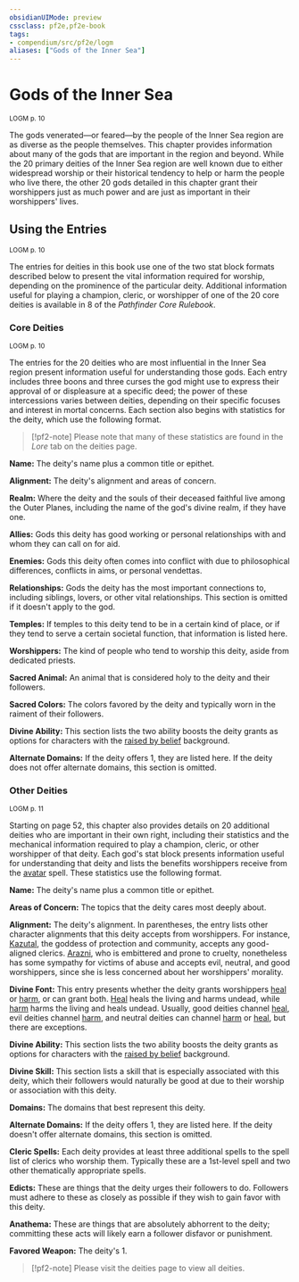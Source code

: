 ```yaml
---
obsidianUIMode: preview
cssclass: pf2e,pf2e-book
tags:
- compendium/src/pf2e/logm
aliases: ["Gods of the Inner Sea"]
---
```

# Gods of the Inner Sea
<sup>LOGM p. 10</sup>

The gods venerated—or feared—by the people of the Inner Sea region are as diverse as the people themselves. This chapter provides information about many of the gods that are important in the region and beyond. While the 20 primary deities of the Inner Sea region are well known due to either widespread worship or their historical tendency to help or harm the people who live there, the other 20 gods detailed in this chapter grant their worshippers just as much power and are just as important in their worshippers' lives.

## Using the Entries
<sup>LOGM p. 10</sup>

The entries for deities in this book use one of the two stat block formats described below to present the vital information required for worship, depending on the prominence of the particular deity. Additional information useful for playing a champion, cleric, or worshipper of one of the 20 core deities is available in 8 of the _Pathfinder Core Rulebook_.

### Core Deities
<sup>LOGM p. 10</sup>

The entries for the 20 deities who are most influential in the Inner Sea region present information useful for understanding those gods. Each entry includes three boons and three curses the god might use to express their approval of or displeasure at a specific deed; the power of these intercessions varies between deities, depending on their specific focuses and interest in mortal concerns. Each section also begins with statistics for the deity, which use the following format.

> [!pf2-note]
> Please note that many of these statistics are found in the _Lore_ tab on the deities page.

**Name:** The deity's name plus a common title or epithet.

**Alignment:** The deity's alignment and areas of concern.

**Realm:** Where the deity and the souls of their deceased faithful live among the Outer Planes, including the name of the god's divine realm, if they have one.

**Allies:** Gods this deity has good working or personal relationships with and whom they can call on for aid.

**Enemies:** Gods this deity often comes into conflict with due to philosophical differences, conflicts in aims, or personal vendettas.

**Relationships:** Gods the deity has the most important connections to, including siblings, lovers, or other vital relationships. This section is omitted if it doesn't apply to the god.

**Temples:** If temples to this deity tend to be in a certain kind of place, or if they tend to serve a certain societal function, that information is listed here.

**Worshippers:** The kind of people who tend to worship this deity, aside from dedicated priests.

**Sacred Animal:** An animal that is considered holy to the deity and their followers.

**Sacred Colors:** The colors favored by the deity and typically worn in the raiment of their followers.

**Divine Ability:** This section lists the two ability boosts the deity grants as options for characters with the [raised by belief](../../Compendium/character/backgrounds/raised-by-belief-logm.md) background.

**Alternate Domains:** If the deity offers 1, they are listed here. If the deity does not offer alternate domains, this section is omitted.

### Other Deities
<sup>LOGM p. 11</sup>

Starting on page 52, this chapter also provides details on 20 additional deities who are important in their own right, including their statistics and the mechanical information required to play a champion, cleric, or other worshipper of that deity. Each god's stat block presents information useful for understanding that deity and lists the benefits worshippers receive from the [avatar](../../Compendium/spells/avatar.md) spell. These statistics use the following format.

**Name:** The deity's name plus a common title or epithet.

**Areas of Concern:** The topics that the deity cares most deeply about.

**Alignment:** The deity's alignment. In parentheses, the entry lists other character alignments that this deity accepts from worshippers. For instance, [Kazutal](../../Compendium/setting/deities/kazutal-logm.md), the goddess of protection and community, accepts any good-aligned clerics. [Arazni](../../Compendium/setting/deities/arazni-logm.md), who is embittered and prone to cruelty, nonetheless has some sympathy for victims of abuse and accepts evil, neutral, and good worshippers, since she is less concerned about her worshippers' morality.

**Divine Font:** This entry presents whether the deity grants worshippers [heal](../../Compendium/spells/heal.md) or [harm](../../Compendium/spells/harm.md), or can grant both. [Heal](../../Compendium/spells/heal.md) heals the living and harms undead, while [harm](../../Compendium/spells/harm.md) harms the living and heals undead. Usually, good deities channel [heal](../../Compendium/spells/heal.md), evil deities channel [harm](../../Compendium/spells/harm.md), and neutral deities can channel [harm](../../Compendium/spells/harm.md) or [heal](../../Compendium/spells/heal.md), but there are exceptions.

**Divine Ability:** This section lists the two ability boosts the deity grants as options for characters with the [raised by belief](../../Compendium/character/backgrounds/raised-by-belief-logm.md) background.

**Divine Skill:** This section lists a skill that is especially associated with this deity, which their followers would naturally be good at due to their worship or association with this deity.

**Domains:** The domains that best represent this deity.

**Alternate Domains:** If the deity offers 1, they are listed here. If the deity doesn't offer alternate domains, this section is omitted.

**Cleric Spells:** Each deity provides at least three additional spells to the spell list of clerics who worship them. Typically these are a 1st-level spell and two other thematically appropriate spells.

**Edicts:** These are things that the deity urges their followers to do. Followers must adhere to these as closely as possible if they wish to gain favor with this deity.

**Anathema:** These are things that are absolutely abhorrent to the deity; committing these acts will likely earn a follower disfavor or punishment.

**Favored Weapon:** The deity's 1.

> [!pf2-note]
> Please visit the deities page to view all deities.